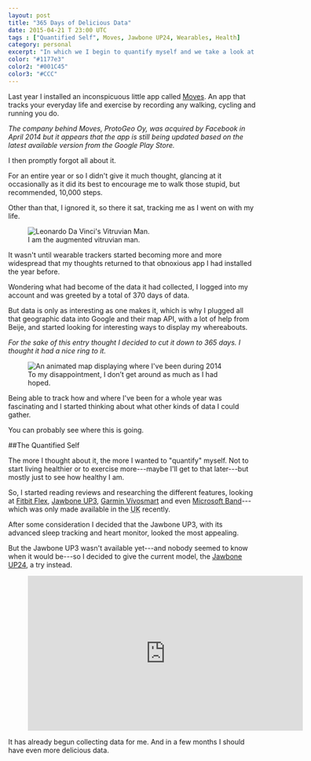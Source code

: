 ```yaml
---
layout: post
title: "365 Days of Delicious Data"
date: 2015-04-21 T 23:00 UTC
tags : ["Quantified Self", Moves, Jawbone UP24, Wearables, Health]
category: personal
excerpt: "In which we I begin to quantify myself and we take a look at all the places I've been in the last year, thanks to the ever-present and watchful eye of Big Brother."
color: "#1177e3"
color2: "#001C45"
color3: "#CCC"
---
```

Last year I installed an inconspicuous little app called [Moves][moves]. An app that tracks your everyday life and exercise by recording any walking, cycling and running you do.

*The company behind Moves, ProtoGeo Oy, was acquired by Facebook in April 2014 but it appears that the app is still being updated based on the latest available version from the Google Play Store.*

I then promptly forgot all about it.

<p data-pullquote="Day 1: 4,604 steps. Day 2: 4,527 steps. Day 3: 3,884 steps. Rinse and repeat."></p>

For an entire year or so I didn't give it much thought, glancing at it occasionally as it did its best to encourage me to walk those stupid, but recommended, 10,000 steps.

Other than that, I ignored it, so there it sat, tracking me as I went on with my life.

<figure>
	<img class="js-lazy-load" data-original="/assets/posts/2015/april/365-days-of-delicious-data/leonardo-da-vinci-vitruvian-man.jpg" alt="Leonardo Da Vinci's Vitruvian Man.">
	<figcaption>I am the augmented vitruvian man.</figcaption>
</figure>

It wasn't until wearable trackers started becoming more and more widespread that my thoughts returned to that obnoxious app I had installed the year before.

Wondering what had become of the data it had collected, I logged into my account and was greeted by a total of 370 days of data.

But data is only as interesting as one makes it, which is why I plugged all that geographic data into Google and their map API, with a lot of help from Beije, and started looking for interesting ways to display my whereabouts.

*For the sake of this entry thought I decided to cut it down to 365 days. I thought it had a nice ring to it.*

<figure>
	<img class="js-lazy-load" data-original="/assets/posts/2015/april/365-days-of-delicious-data/carlos-eriksson-geo-data-2014.gif" alt="An animated map displaying where I've been during 2014">
	<figcaption>To my disappointment, I don’t get around as much as I had hoped.</figcaption>
</figure>

Being able to track how and where I've been for a whole year was fascinating and I started thinking about what other kinds of data I could gather.

You can probably see where this is going.

##The Quantified Self

The more I thought about it, the more I wanted to "quantify" myself. Not to start living healthier or to exercise more---maybe I'll get to that later---but mostly just to see how healthy I am.

So, I started reading reviews and researching the different features, looking at [Fitbit Flex][flex], [Jawbone UP3][up3], [Garmin Vívosmart][garmin] and even [Microsoft Band][band]---which was only made available in the <abbr title="United Kingdom" class="small-caps">UK</abbr> recently.

After some consideration I decided that the Jawbone UP3, with its advanced sleep tracking and heart monitor, looked the most appealing.

But the Jawbone UP3 wasn't available yet---and nobody seemed to know when it would be---so I decided to give the current model, the [Jawbone UP24][up24], a try instead.

<figure class="media-video">
	<iframe width="560" height="315" src="https://www.youtube.com/embed/RRsFw38Qs1A" frameborder="0" allowfullscreen></iframe>
</figure>

It has already begun collecting data for me. And in a few months I should have even more delicious data.

[moves]: https://www.moves-app.com/
[flex]: https://www.fitbit.com/uk/flex
[up3]: https://jawbone.com/store/buy/up3
[garmin]: https://buy.garmin.com/en-GB/GB/wearables/wearables/vivosmart-/prod154886.html
[band]: https://www.microsoft.com/microsoft-band/en-gb
[up24]: https://www.microsoft.com/microsoft-band/en-gb